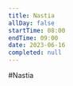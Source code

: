 ```yaml
---
title: Nastia
allDay: false
startTime: 08:00
endTime: 09:00
date: 2023-06-16
completed: null
---
```

#Nastia